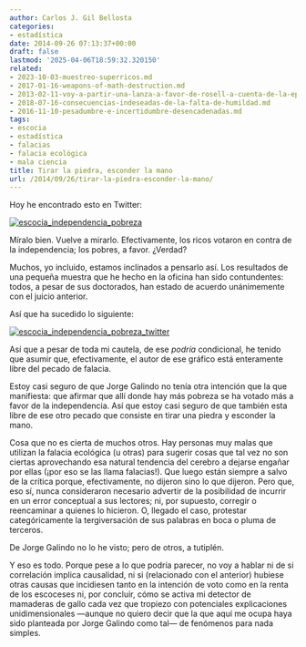 ```yaml
---
author: Carlos J. Gil Bellosta
categories:
- estadística
date: 2014-09-26 07:13:37+00:00
draft: false
lastmod: '2025-04-06T18:59:32.320150'
related:
- 2023-10-03-muestreo-superricos.md
- 2017-01-16-weapons-of-math-destruction.md
- 2013-02-11-voy-a-partir-una-lanza-a-favor-de-rosell-a-cuenta-de-la-epa.md
- 2018-07-16-consecuencias-indeseadas-de-la-falta-de-humildad.md
- 2016-11-10-pesadumbre-e-incertidumbre-desencadenadas.md
tags:
- escocia
- estadística
- falacias
- falacia ecológica
- mala ciencia
title: Tirar la piedra, esconder la mano
url: /2014/09/26/tirar-la-piedra-esconder-la-mano/
---
```


Hoy he encontrado esto en Twitter:

[![escocia_independencia_pobreza](/wp-uploads/2014/09/escocia_independencia_pobreza.png#center)
](/wp-uploads/2014/09/escocia_independencia_pobreza.png#center)

Míralo bien. Vuelve a mirarlo. Efectivamente, los ricos votaron en contra de la independencia; los pobres, a favor. ¿Verdad?

Muchos, yo incluido, estamos inclinados a pensarlo así. Los resultados de una pequeña muestra que he hecho en la oficina han sido contundentes: todos, a pesar de sus doctorados, han estado de acuerdo unánimemente con el juicio anterior.

Así que ha sucedido lo siguiente:

[![escocia_independencia_pobreza_twitter](/wp-uploads/2014/09/escocia_independencia_pobreza_twitter.png#center)
](/wp-uploads/2014/09/escocia_independencia_pobreza_twitter.png#center)

Así que a pesar de toda mi cautela, de ese _podría_ condicional, he tenido que asumir que, efectivamente, el autor de ese gráfico está enteramente libre del pecado de falacia.

Estoy casi seguro de que Jorge Galindo no tenía otra intención que la que manifiesta: que afirmar que allí donde hay más pobreza se ha votado más a favor de la independencia. Así que estoy casi seguro de que también esta libre de ese otro pecado que consiste en tirar una piedra y esconder la mano.

Cosa que no es cierta de muchos otros. Hay personas muy malas que utilizan la falacia ecológica (u otras) para sugerir cosas que tal vez no son ciertas aprovechando esa natural tendencia del cerebro a dejarse engañar por ellas (¡por eso se las llama falacias!). Que luego están siempre a salvo de la crítica porque, efectivamente, no dijeron sino lo que dijeron. Pero que, eso sí, nunca consideraron necesario advertir de la posibilidad de incurrir en un error conceptual a sus lectores; ni, por supuesto, corregir o reencaminar a quienes lo hicieron. O, llegado el caso, protestar categóricamente la tergiversación de sus palabras en boca o pluma de terceros.

De Jorge Galindo no lo he visto; pero de otros, a tutiplén.

Y eso es todo. Porque pese a lo que podría parecer, no voy a hablar ni de si correlación implica causalidad, ni si (relacionado con el anterior) hubiese otras causas que incidiesen tanto en la intención de voto como en la renta de los escoceses ni, por concluir, cómo se activa mi detector de mamaderas de gallo cada vez que tropiezo con potenciales explicaciones unidimensionales —aunque no quiero decir que la que aquí me ocupa haya sido planteada por Jorge Galindo como tal— de fenómenos para nada simples.